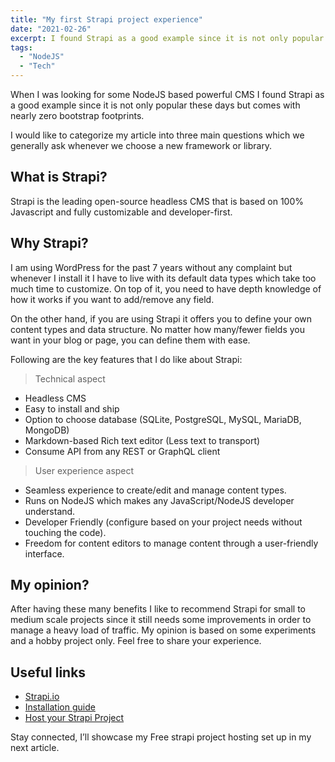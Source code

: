 ```yaml
---
title: "My first Strapi project experience"
date: "2021-02-26"
excerpt: I found Strapi as a good example since it is not only popular these days but comes with nearly zero bootstrap footprints.
tags:
  - "NodeJS"
  - "Tech"
---
```


When I was looking for some NodeJS based powerful CMS I found Strapi as a good example since it is not only popular these days but comes with nearly zero bootstrap footprints.

I would like to categorize my article into three main questions which we generally ask whenever we choose a new framework or library.

## What is Strapi?

Strapi is the leading open-source headless CMS that is based on 100% Javascript and fully customizable and developer-first.

## Why Strapi?

I am using WordPress for the past 7 years without any complaint but whenever I install it I have to live with its default data types which take too much time to customize. On top of it, you need to have depth knowledge of how it works if you want to add/remove any field.

On the other hand, if you are using Strapi it offers you to define your own content types and data structure. No matter how many/fewer fields you want in your blog or page, you can define them with ease.

Following are the key features that I do like about Strapi:

> Technical aspect

- Headless CMS
- Easy to install and ship
- Option to choose database (SQLite, PostgreSQL, MySQL, MariaDB, MongoDB)
- Markdown-based Rich text editor (Less text to transport)
- Consume API from any REST or GraphQL client

> User experience aspect

- Seamless experience to create/edit and manage content types.
- Runs on NodeJS which makes any JavaScript/NodeJS developer understand.
- Developer Friendly (configure based on your project needs without touching the code).
- Freedom for content editors to manage content through a user-friendly interface.

## My opinion?

After having these many benefits I like to recommend Strapi for small to medium scale projects since it still needs some improvements in order to manage a heavy load of traffic. My opinion is based on some experiments and a hobby project only. Feel free to share your experience.

## Useful links

- [Strapi.io](https://strapi.io/)
- [Installation guide](https://strapi.io/documentation/developer-docs/latest/getting-started/installation.html#installation-guides)
- [Host your Strapi Project](https://learnwithgurpreet.com/host-your-strapi-project/)

Stay connected, I’ll showcase my Free strapi project hosting set up in my next article.
